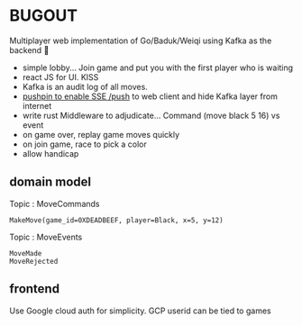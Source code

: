 # BUGOUT
Multiplayer web implementation of Go/Baduk/Weiqi using Kafka as the backend 🐛 

- simple lobby... Join game and put you with the first player who is waiting
- react JS for UI. KISS
- Kafka is an audit log of all moves.
- [pushpin to enable SSE /push](https://hackernoon.com/supercharging-kafka-enable-realtime-web-streaming-by-adding-pushpin-fd62a9809d94) to web client and hide Kafka layer from internet
- write rust Middleware to adjudicate... Command (move black 5 16) vs event
- on game over, replay game moves quickly
- on join game, race to pick a color
- allow handicap

## domain model

Topic : MoveCommands 

```
MakeMove(game_id=0XDEADBEEF, player=Black, x=5, y=12)
```

Topic : MoveEvents

```
MoveMade
MoveRejected
```

## frontend

Use Google cloud auth for simplicity. GCP userid can be tied to games
